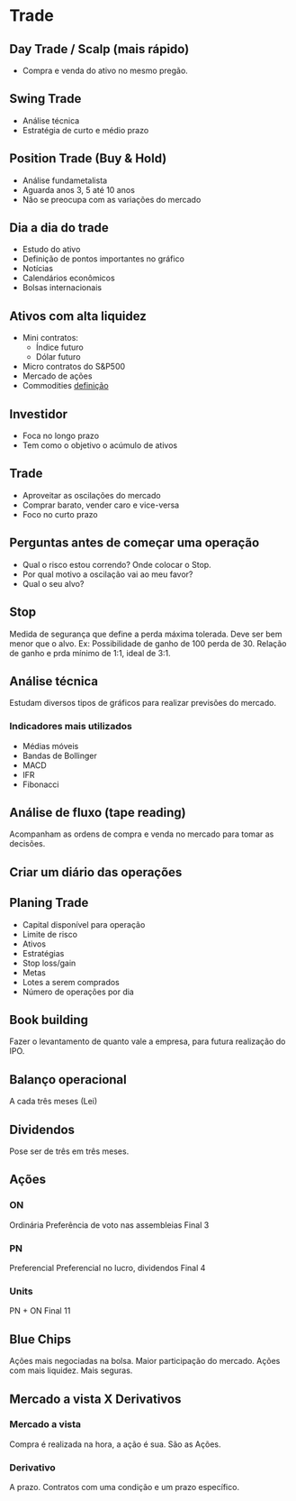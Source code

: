 # Trade

## Day Trade / Scalp (mais rápido)
* Compra e venda do ativo no mesmo pregão.

## Swing Trade
* Análise técnica
* Estratégia de curto e médio prazo

## Position Trade (Buy & Hold)
* Análise fundametalista
* Aguarda anos 3, 5 até 10 anos
* Não se preocupa com as variações do mercado

## Dia a dia do trade
* Estudo do ativo
* Definição de pontos importantes no gráfico
* Notícias
* Calendários econômicos
* Bolsas internacionais

## Ativos com alta liquidez
* Mini contratos:
    * Índice futuro
    * Dólar futuro
* Micro contratos do S&P500
* Mercado de ações
* Commodities [definição](https://conteudos.xpi.com.br/aprenda-a-investir/relatorios/commodities/)

## Investidor
* Foca no longo prazo
* Tem como o objetivo o acúmulo de ativos

## Trade
* Aproveitar as oscilações do mercado
* Comprar barato, vender caro e vice-versa
* Foco no curto prazo

## Perguntas antes de começar uma operação
* Qual o risco estou correndo? Onde colocar o Stop.
* Por qual motivo a oscilação vai ao meu favor?
* Qual o seu alvo?

## Stop
Medida de segurança que define a perda máxima tolerada.
Deve ser bem menor que o alvo.
Ex: Possibilidade de ganho de 100 perda de 30.
Relação de ganho e prda mínimo de 1:1, ideal de 3:1.



## Análise técnica
Estudam diversos tipos de gráficos para realizar previsões do mercado.

### Indicadores mais utilizados
* Médias móveis
* Bandas de Bollinger
* MACD
* IFR
* Fibonacci

## Análise de fluxo (tape reading)
Acompanham as ordens de compra e venda no mercado para tomar as decisões.

## Criar um diário das operações

## Planing Trade
* Capital disponível para operação
* Limite de risco
* Ativos
* Estratégias
* Stop loss/gain
* Metas
* Lotes a serem comprados
* Número de operações por dia

## Book building
Fazer o levantamento de quanto vale a empresa, para futura realização do IPO.

## Balanço operacional
A cada três meses (Lei)

## Dividendos
Pose ser de três em três meses.

## Ações

### ON
Ordinária
Preferência de voto nas assembleias
Final 3

### PN
Preferencial
Preferencial no lucro, dividendos
Final 4


### Units
PN + ON
Final 11

## Blue Chips
Ações mais negociadas na bolsa.
Maior participação do mercado.
Ações com mais liquidez.
Mais seguras.

## Mercado a vista X Derivativos

### Mercado a vista
Compra é realizada na hora, a ação é sua.
São as Ações.

### Derivativo
A prazo.
Contratos com uma condição e um prazo específico.
